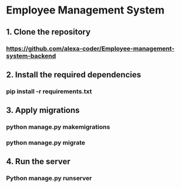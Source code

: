 # Employee Management System

## 1. Clone the repository
### https://github.com/alexa-coder/Employee-management-system-backend

## 2. Install the required dependencies
### pip install -r requirements.txt

## 3. Apply migrations
### python manage.py makemigrations
### python manage.py migrate

## 4. Run the server
### Python manage.py runserver

